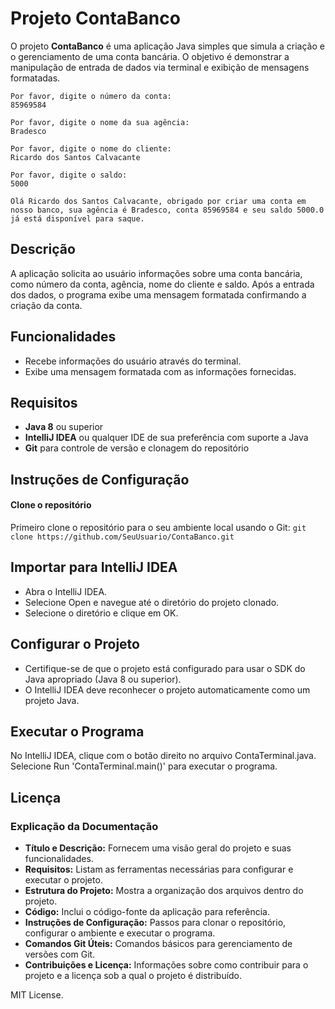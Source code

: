 # Projeto ContaBanco

O projeto **ContaBanco** é uma aplicação Java simples que simula a criação e o gerenciamento de uma conta bancária. O objetivo é demonstrar a manipulação de entrada de dados via terminal e exibição de mensagens formatadas.


```
Por favor, digite o número da conta: 
85969584

Por favor, digite o nome da sua agência: 
Bradesco

Por favor, digite o nome do cliente: 
Ricardo dos Santos Calvacante

Por favor, digite o saldo: 
5000

Olá Ricardo dos Santos Calvacante, obrigado por criar uma conta em nosso banco, sua agência é Bradesco, conta 85969584 e seu saldo 5000.0 já está disponível para saque.
```

## Descrição

A aplicação solicita ao usuário informações sobre uma conta bancária, como número da conta, agência, nome do cliente e saldo. Após a entrada dos dados, o programa exibe uma mensagem formatada confirmando a criação da conta.

## Funcionalidades

- Recebe informações do usuário através do terminal.
- Exibe uma mensagem formatada com as informações fornecidas.

## Requisitos

- **Java 8** ou superior
- **IntelliJ IDEA** ou qualquer IDE de sua preferência com suporte a Java
- **Git** para controle de versão e clonagem do repositório

## Instruções de Configuração

#### Clone o repositório
  Primeiro clone o repositório para o seu ambiente local usando o Git:
  ```git clone https://github.com/SeuUsuario/ContaBanco.git```


## Importar para IntelliJ IDEA

* Abra o IntelliJ IDEA.
* Selecione Open e navegue até o diretório do projeto clonado.
* Selecione o diretório e clique em OK.

## Configurar o Projeto

* Certifique-se de que o projeto está configurado para usar o SDK do Java apropriado (Java 8 ou superior).
* O IntelliJ IDEA deve reconhecer o projeto automaticamente como um projeto Java.

## Executar o Programa

No IntelliJ IDEA, clique com o botão direito no arquivo ContaTerminal.java.
Selecione Run 'ContaTerminal.main()' para executar o programa.

## Licença


### Explicação da Documentação

- **Título e Descrição:** Fornecem uma visão geral do projeto e suas funcionalidades.
- **Requisitos:** Listam as ferramentas necessárias para configurar e executar o projeto.
- **Estrutura do Projeto:** Mostra a organização dos arquivos dentro do projeto.
- **Código:** Inclui o código-fonte da aplicação para referência.
- **Instruções de Configuração:** Passos para clonar o repositório, configurar o ambiente e executar o programa.
- **Comandos Git Úteis:** Comandos básicos para gerenciamento de versões com Git.
- **Contribuições e Licença:** Informações sobre como contribuir para o projeto e a licença sob a qual o projeto é distribuído.

MIT License.




